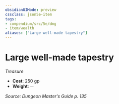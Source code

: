 ```yaml
---
obsidianUIMode: preview
cssclass: json5e-item
tags:
- compendium/src/5e/dmg
- item/wealth
aliases: ["Large well-made tapestry"]
---
```

# Large well-made tapestry
*Treasure*  

- **Cost**: 250 gp
- **Weight**: ⏤

*Source: Dungeon Master's Guide p. 135*